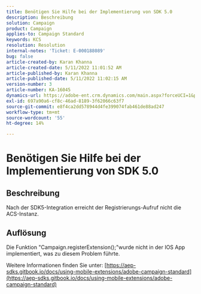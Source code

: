 ```yaml
---
title: Benötigen Sie Hilfe bei der Implementierung von SDK 5.0
description: Beschreibung
solution: Campaign
product: Campaign
applies-to: Campaign Standard
keywords: KCS
resolution: Resolution
internal-notes: 'Ticket: E-000188089'
bug: false
article-created-by: Karan Khanna
article-created-date: 5/11/2022 11:01:52 AM
article-published-by: Karan Khanna
article-published-date: 5/11/2022 11:02:15 AM
version-number: 3
article-number: KA-16045
dynamics-url: https://adobe-ent.crm.dynamics.com/main.aspx?forceUCI=1&pagetype=entityrecord&etn=knowledgearticle&id=4c3b63be-19d1-ec11-a7b5-00224809c556
exl-id: 697a90a6-cf8c-46ad-8189-3f62066c63f7
source-git-commit: e8f4ca2dd578944d4fe399074fab461de88ad247
workflow-type: tm+mt
source-wordcount: '55'
ht-degree: 14%

---
```


# Benötigen Sie Hilfe bei der Implementierung von SDK 5.0

## Beschreibung


Nach der SDK5-Integration erreicht der Registrierungs-Aufruf nicht die ACS-Instanz.


## Auflösung


Die Funktion &quot;Campaign.registerExtension();&quot;wurde nicht in der IOS App implementiert, was zu diesem Problem führte.

Weitere Informationen finden Sie unter: [https://aep-sdks.gitbook.io/docs/using-mobile-extensions/adobe-campaign-standard](https://aep-sdks.gitbook.io/docs/using-mobile-extensions/adobe-campaign-standard)
